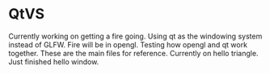 # QtVS

Currently working on getting a fire going. Using qt as the windowing system instead of GLFW.
Fire will be in opengl. Testing how opengl and qt work together.
These are the main files for reference. Currently on hello triangle. Just finished hello window.